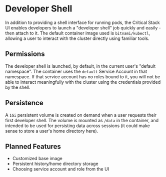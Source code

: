 # Developer Shell

In addition to providing a shell interface for running pods, the Critical Stack UI enables developers to launch a
"developer shell" job quickly and easily - then attach to it. The default container image used is `bitnami/kubectl`,
allowing a user to interact with the cluster directly using familiar tools.

## Permissions

The developer shell is launched, by default, in the current user's "default namespace". The container uses the `default`
Service Account in that namespace. If that service account has no roles bound to it, you will not be able to interact
meaningfully with the cluster using the credentials provided by the shell.

## Persistence

A `1Gi` persistent volume is created on demand when a user requests their first developer shell. The volume is mounted
as `/data` in the container, and intended to be used for persisting data across sessions (it could make sense to store a
user's home directory here).

## Planned Features

- Customized base image
- Persistent history/home directory storage
- Choosing service account and role from the UI
